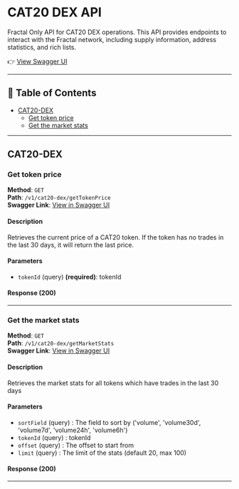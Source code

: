 # CAT20 DEX API

Fractal Only API for CAT20 DEX operations. This API provides endpoints to interact with the Fractal network, including supply information, address statistics, and rich lists.

👉 [View Swagger UI](https://open-api.unisat.io/#/)

---

## 📑 Table of Contents

- [CAT20-DEX](#cat20-dex)
  - [Get token price](#get-token-price)
  - [Get the market stats](#get-the-market-stats)

---

## CAT20-DEX

### Get token price
<a id="get-token-price"></a>

**Method**: `GET`  
**Path**: `/v1/cat20-dex/getTokenPrice`  
**Swagger Link**: [View in Swagger UI](https://open-api.unisat.io/#/CAT20-DEX/getTokenPrice)  

#### Description
Retrieves the current price of a CAT20 token. If the token has no trades in the last 30 days, it will return the last price.

#### Parameters
- `tokenId` (query) **(required)**: tokenId

#### Response (200)


---

### Get the market stats
<a id="get-the-market-stats"></a>

**Method**: `GET`  
**Path**: `/v1/cat20-dex/getMarketStats`  
**Swagger Link**: [View in Swagger UI](https://open-api.unisat.io/#/CAT20-DEX/getMarketStats)  

#### Description
Retrieves the market stats for all tokens which have trades in the last 30 days

#### Parameters
- `sortField` (query) : The field to sort by ('volume', 'volume30d', 'volume7d', 'volume24h', 'volume6h')
- `tokenId` (query) : tokenId
- `offset` (query) : The offset to start from
- `limit` (query) : The limit of the stats (default 20, max 100)

#### Response (200)


---

